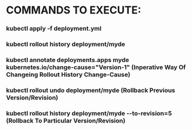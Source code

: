 # COMMANDS TO EXECUTE: 
### kubectl apply -f deployment.yml
### kubectl rollout history deployment/myde
### kubectl annotate deployments.apps myde kubernetes.io/change-cause="Version-1" (Inperative Way Of Changeing Rollout History Change-Cause)
### kubectl rollout undo deployment/myde (Rollback Previous Version/Revision)
### kubectl rollout history deployment/myde --to-revision=5 (Rollback To Particular Version/Revision)
